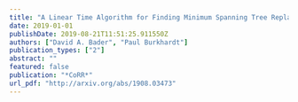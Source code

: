 ```yaml
---
title: "A Linear Time Algorithm for Finding Minimum Spanning Tree Replacement Edges"
date: 2019-01-01
publishDate: 2019-08-21T11:51:25.911550Z
authors: ["David A. Bader", "Paul Burkhardt"]
publication_types: ["2"]
abstract: ""
featured: false
publication: "*CoRR*"
url_pdf: "http://arxiv.org/abs/1908.03473"
---
```



